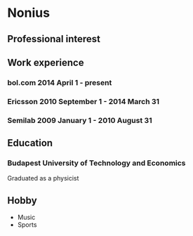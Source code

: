 # Nonius

## Professional interest

## Work experience

### bol.com 2014 April 1 - present
### Ericsson 2010 September 1 - 2014 March 31
### Semilab 2009 January 1 - 2010 August 31

## Education
### Budapest University of Technology and Economics
Graduated as a physicist

## Hobby
* Music
* Sports
